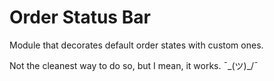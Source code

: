 # Order Status Bar

Module that decorates default order states with custom ones.

Not the cleanest way to do so, but I mean, it works. ¯\_(ツ)_/¯